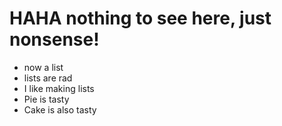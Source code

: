 # HAHA nothing to see here, just nonsense!
* now a list
* lists are rad
* I like making lists
* Pie is tasty
* Cake is also tasty
